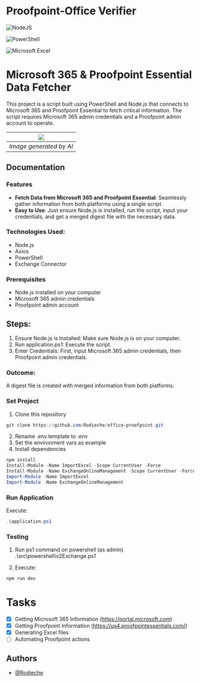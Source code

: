 # Proofpoint-Office Verifier

![NodeJS](https://img.shields.io/badge/node.js-6DA55F?style=for-the-badge&logo=node.js&logoColor=white)

![PowerShell](https://img.shields.io/badge/PowerShell-%235391FE.svg?style=for-the-badge&logo=powershell&logoColor=white)

![Microsoft Excel](https://img.shields.io/badge/Microsoft_Excel-217346?style=for-the-badge&logo=microsoft-excel&logoColor=white)

# Microsoft 365 & Proofpoint Essential Data Fetcher

This project is a script built using PowerShell and Node.js that connects to Microsoft 365 and Proofpoint Essential to fetch critical information. The script requires Microsoft 365 admin credentials and a Proofpoint admin account to operate.

| ![](https://res.cloudinary.com/echeniquer/image/upload/v1721295457/Proyectos/Office-Proofpoint/_95a02d33-198e-4f9d-a5b7-3362758d022d.jpg ) |
|:--:|
| *Image generated by AI* |

## Documentation

### Features
* **Fetch Data from Microsoft 365 and Proofpoint Essential**: Seamlessly gather information from both platforms using a single script.
* **Easy to Use**: Just ensure Node.js is installed, run the script, input your credentials, and get a merged digest file with the necessary data.

### Technologies Used:
* Node.js
* Axios
* PowerShell
* Exchange Connector

### Prerequisites
* Node.js installed on your computer
* Microsoft 365 admin credentials
* Proofpoint admin account

## Steps:

1. Ensure Node.js is Installed: Make sure Node.js is on your computer.
2. Run application.ps1: Execute the script.
3. Enter Credentials: First, input Microsoft 365 admin credentials, then Proofpoint admin credentials.

### Outcome:
A digest file is created with merged information from both platforms.

### Set Project

1. Clone this repository
```powershell
git clone https://github.com/Rodieche/office-proofpoint.git
```

2. Rename .env.template to .env
3. Set the environment vars as example
4. Install dependencies

```powershell
npm install
Install-Module -Name ImportExcel -Scope CurrentUser -Force
Install-Module -Name ExchangeOnlineManagement -Scope CurrentUser -Force
Import-Module -Name ImportExcel
Import-Module -Name ExchangeOnlineManagement
```

### Run Application

Execute:
```powershell
.\application.ps1
```

### Testing

1. Run ps1 command on powershell (as admin)
.\src\powershell\v2Exchange.ps1

2. Execute:
```bash
npm run dev
```

# Tasks

- [X] Getting Microsoft 365 Information (https://portal.microsoft.com)
- [X] Getting Proofpoint Information (https://us4.proofpointessentials.com/)
- [X] Generating Excel files
- [ ] Automating Proofpoint actions

## Authors

- [@Rodieche](https://github.com/Rodieche)

